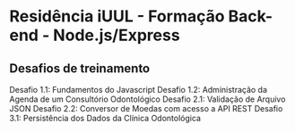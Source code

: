 # Residência iUUL - Formação Back-end - Node.js/Express
## Desafios de treinamento

Desafio 1.1: Fundamentos do Javascript
Desafio 1.2: Administração da Agenda de um Consultório Odontológico
Desafio 2.1: Validação de Arquivo JSON
Desafio 2.2: Conversor de Moedas com acesso a API REST
Desafio 3.1: Persistência dos Dados da Clínica Odontológica
